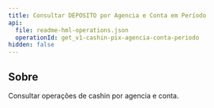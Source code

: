 ```yaml
---
title: Consultar DEPOSITO por Agencia e Conta em Período
api:
  file: readme-hml-operations.json
  operationId: get_v1-cashin-pix-agencia-conta-periodo
hidden: false
---
```

## Sobre

Consultar operações de cashin por agencia e conta. 